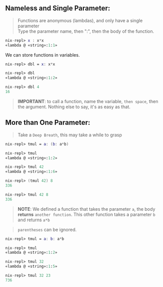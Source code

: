 ## Nameless and Single Parameter:

> Functions are anonymous (lambdas), and only have a single parameter<br>
> Type the parameter name, then ":", then the body of the function.

```nix
nix-repl> x : x*x
«lambda @ «string»:1:1»
```

We can store functions in variables.

```nix
nix-repl> dbl = x: x*x

nix-repl> dbl
«lambda @ «string»:1:2»

nix-repl> dbl 4
16
```

> **IMPORTANT**: to call a function, name the variable, `then space`, then the argument. Nothing else to say, it's as easy as that.

## More than One Parameter:

> Take a `Deep Breath`, this may take a while to grasp

```nix
nix-repl> tmul = a: (b: a*b)

nix-repl> tmul
«lambda @ «string»:1:2»

nix-repl> tmul 42
«lambda @ «string»:1:6»

nix-repl> (tmul 42) 8
336

nix-repl> tmul 42 8
336
```
> **NOTE**: We defined a function that takes the parameter `a`, the body **returns** `another function`. This other function takes a parameter `b` and returns `a*b`

> `parentheses` can be ignored.

```nix
nix-repl> tmul = a: b: a*b

nix-repl> tmul
«lambda @ «string»:1:2»

nix-repl> tmul 32
«lambda @ «string»:1:5»

nix-repl> tmul 32 23
736
```
